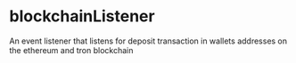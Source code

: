 # blockchainListener
An event listener that listens for deposit transaction in wallets addresses on the ethereum and tron blockchain
